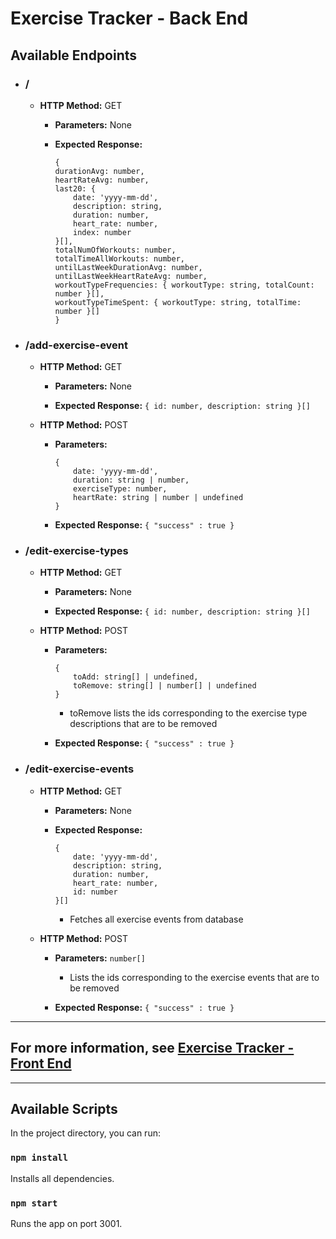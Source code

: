 # Exercise Tracker - Back End

## Available Endpoints
- ### /
  - **HTTP Method:** GET

    - **Parameters:** None

    - **Expected Response:**
        ```
        {
        durationAvg: number,
        heartRateAvg: number,
        last20: { 
            date: 'yyyy-mm-dd',
            description: string,
            duration: number,
            heart_rate: number,
            index: number
        }[],
        totalNumOfWorkouts: number,
        totalTimeAllWorkouts: number,
        untilLastWeekDurationAvg: number,
        untilLastWeekHeartRateAvg: number,
        workoutTypeFrequencies: { workoutType: string, totalCount: number }[],
        workoutTypeTimeSpent: { workoutType: string, totalTime: number }[]
        }
        ```

- ### /add-exercise-event
    - **HTTP Method:** GET

        - **Parameters:** None

        - **Expected Response:**
            `{ id: number, description: string }[]`
    
    - **HTTP Method:** POST

        - **Parameters:** 
            ```
            {
                date: 'yyyy-mm-dd',
                duration: string | number,
                exerciseType: number,
                heartRate: string | number | undefined
            }
            ```

        - **Expected Response:**
            `{ "success" : true }`

- ### /edit-exercise-types
    - **HTTP Method:** GET

        - **Parameters:** None

        - **Expected Response:**
            `{ id: number, description: string }[]`

    - **HTTP Method:** POST

        - **Parameters:** 
            ```
            {
                toAdd: string[] | undefined,
                toRemove: string[] | number[] | undefined
            }
            ```
            - toRemove lists the ids corresponding to the exercise type descriptions that are to be removed

        - **Expected Response:**
            `{ "success" : true }`

- ### /edit-exercise-events
    - **HTTP Method:** GET

        - **Parameters:** None

        - **Expected Response:**
            ```
            {
                date: 'yyyy-mm-dd',
                description: string,
                duration: number,
                heart_rate: number,
                id: number
            }[]
            ```
            - Fetches all exercise events from database

     - **HTTP Method:** POST

        - **Parameters:** 
            `number[]`
            - Lists the ids corresponding to the exercise events that are to be removed

        - **Expected Response:**
            `{ "success" : true }`

---

## For more information, see [Exercise Tracker - Front End](https://github.com/sarahbanashek/exercise-tracker-front-end)

---

## Available Scripts

In the project directory, you can run:

### `npm install`
Installs all dependencies.

### `npm start`
Runs the app on port 3001.